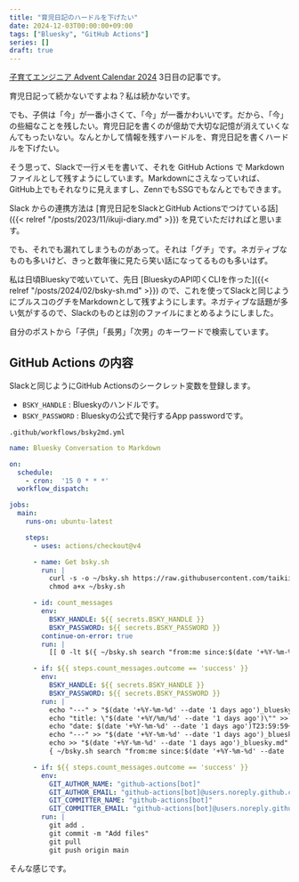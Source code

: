 ```yaml
---
title: "育児日記のハードルを下げたい"
date: 2024-12-03T00:00:00+09:00
tags: ["Bluesky", "GitHub Actions"]
series: []
draft: true
---
```


[子育てエンジニア Advent Calendar 2024](https://adventar.org/calendars/10811) 3日目の記事です。

<!--more-->

育児日記って続かないですよね？私は続かないです。

でも、子供は「今」が一番小さくて、「今」が一番かわいいです。だから、「今」の些細なことを残したい。育児日記を書くのが億劫で大切な記憶が消えていくなんてもったいない。なんとかして情報を残すハードルを、育児日記を書くハードルを下げたい。

そう思って、Slackで一行メモを書いて、それを GitHub Actions で Markdown ファイルとして残すようにしています。Markdownにさえなっていれば、GitHub上でもそれなりに見えますし、ZennでもSSGでもなんとでもできます。

Slack からの連携方法は [育児日記をSlackとGitHub Actionsでつけている話]({{< relref "/posts/2023/11/ikuji-diary.md" >}}) を見ていただければと思います。

でも、それでも漏れてしまうものがあって。それは「グチ」です。ネガティブなものも多いけど、きっと数年後に見たら笑い話になってるものも多いはず。

私は日頃Blueskyで呟いていて、先日 [BlueskyのAPI叩くCLIを作った]({{< relref "/posts/2024/02/bsky-sh.md" >}}) ので、これを使ってSlackと同じようにブルスコのグチをMarkdownとして残すようにします。ネガティブな話題が多い気がするので、Slackのものとは別のファイルにまとめるようにしました。

自分のポストから「子供」「長男」「次男」のキーワードで検索しています。

## GitHub Actions の内容

Slackと同じようにGitHub Actionsのシークレット変数を登録します。

* `BSKY_HANDLE` : Blueskyのハンドルです。
* `BSKY_PASSWORD` : Blueskyの公式で発行するApp passwordです。

`.github/workflows/bsky2md.yml`

```yaml
name: Bluesky Conversation to Markdown

on:
  schedule:
    - cron:  '15 0 * * *'
  workflow_dispatch:

jobs:
  main:
    runs-on: ubuntu-latest

    steps:
      - uses: actions/checkout@v4

      - name: Get bsky.sh
        run: |
          curl -s -o ~/bsky.sh https://raw.githubusercontent.com/taikii/bsky-sh/main/bsky.sh
          chmod a+x ~/bsky.sh

      - id: count_messages
        env:
          BSKY_HANDLE: ${{ secrets.BSKY_HANDLE }}
          BSKY_PASSWORD: ${{ secrets.BSKY_PASSWORD }}
        continue-on-error: true
        run: |
          [[ 0 -lt $({ ~/bsky.sh search "from:me since:$(date '+%Y-%m-%d' --date '2 days ago')T15:00:00Z until:$(date '+%Y-%m-%d' --date '1 days ago')T15:00:00Z 子供"; ~/bsky.sh search "from:me since:$(date '+%Y-%m-%d' --date '2 days ago')T15:00:00Z until:$(date '+%Y-%m-%d' --date '1 days ago')T15:00:00Z 次男"; ~/bsky.sh search "from:me since:$(date '+%Y-%m-%d' --date '2 days ago')T15:00:00Z until:$(date '+%Y-%m-%d' --date '1 days ago')T15:00:00Z 長男"; } | wc -l) ]]

      - if: ${{ steps.count_messages.outcome == 'success' }}
        env:
          BSKY_HANDLE: ${{ secrets.BSKY_HANDLE }}
          BSKY_PASSWORD: ${{ secrets.BSKY_PASSWORD }}
        run: |
          echo "---" > "$(date '+%Y-%m-%d' --date '1 days ago')_bluesky.md"
          echo "title: \"$(date '+%Y/%m/%d' --date '1 days ago')\"" >> "$(date '+%Y-%m-%d' --date '1 days ago')_bluesky.md"
          echo "date: $(date '+%Y-%m-%d' --date '1 days ago')T23:59:59+09:00" >> "$(date '+%Y-%m-%d' --date '1 days ago')_bluesky.md"
          echo "---" >> "$(date '+%Y-%m-%d' --date '1 days ago')_bluesky.md"
          echo >> "$(date '+%Y-%m-%d' --date '1 days ago')_bluesky.md"
          { ~/bsky.sh search "from:me since:$(date '+%Y-%m-%d' --date '2 days ago')T15:00:00Z until:$(date '+%Y-%m-%d' --date '1 days ago')T15:00:00Z 子供"; ~/bsky.sh search "from:me since:$(date '+%Y-%m-%d' --date '2 days ago')T15:00:00Z until:$(date '+%Y-%m-%d' --date '1 days ago')T15:00:00Z 次男"; ~/bsky.sh search "from:me since:$(date '+%Y-%m-%d' --date '2 days ago')T15:00:00Z until:$(date '+%Y-%m-%d' --date '1 days ago')T15:00:00Z 長男"; } | sort -t $'\t' -k 2 | uniq | cut -f 4 | sed -e 's/$/\'$'\n/' >> "$(date '+%Y-%m-%d' --date '1 days ago')_bluesky.md"

      - if: ${{ steps.count_messages.outcome == 'success' }}
        env:
          GIT_AUTHOR_NAME: "github-actions[bot]"
          GIT_AUTHOR_EMAIL: "github-actions[bot]@users.noreply.github.com"
          GIT_COMMITTER_NAME: "github-actions[bot]"
          GIT_COMMITTER_EMAIL: "github-actions[bot]@users.noreply.github.com"
        run: |
          git add .
          git commit -m "Add files"
          git pull
          git push origin main
```

そんな感じです。
